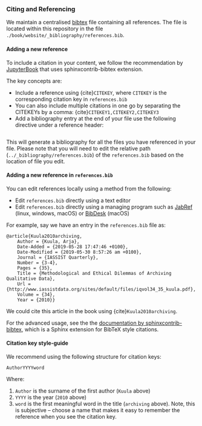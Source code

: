 ### Citing and Referencing

We maintain a centralised [bibtex](http://www.bibtex.org/) file containing all references.
The file is located within this repository in the file `./book/website/_bibliography/references.bib`.

#### Adding a new reference

To include a citation in your content, we follow the recommendation by [JupyterBook](https://jupyterbook.org/content/citations.html) that uses sphinxcontrib-bibtex extension.

The key concepts are:

- Include a reference using {cite}`CITEKEY`, where `CITEKEY` is the corresponding citation key in `references.bib`
- You can also include multiple citations in one go by separating the CITEKEYs by a comma: {cite}`CITEKEY1,CITEKEY2,CITEKEY3`
- Add a bibliography entry at the end of your file use the following directive under a reference header:

```{bibliography} ../_bibliography/references.bib
```

This will generate a bibliography for all the files you have referenced in your file.
Please note that you will need to edit the relative path (`../_bibliography/references.bib`) of the `references.bib` based on the location of file you edit.

#### Adding a new reference in `references.bib`

You can edit references locally using a method from the following:

- Edit `references.bib` directly using a text editor
- Edit `references.bib` directly using a managing program such as [JabRef](http://www.jabref.org/) (linux, windows, macOS) or [BibDesk](https://bibdesk.sourceforge.io/) (macOS)

For example, say we have an entry in the `references.bib` file as:

```
@article{Kuula2010archiving,
	Author = {Kuula, Arja},
	Date-Added = {2019-05-28 17:47:46 +0100},
	Date-Modified = {2019-05-30 8:57:26 am +0100},
	Journal = {IASSIST Quarterly},
	Number = {3-4},
	Pages = {35},
	Title = {Methodological and Ethical Dilemmas of Archiving Qualitative Data},
	Url = {http://www.iassistdata.org/sites/default/files/iqvol34_35_kuula.pdf},
	Volume = {34},
	Year = {2010}}
```

We could cite this article in the book using {cite}`Kuula2010archiving`.

For the advanced usage, see the the [documentation  by sphinxcontrib-bibtex](https://sphinxcontrib-bibtex.readthedocs.io/en/latest/usage.html), which is a Sphinx extension for BibTeX style citations.

#### Citation key style-guide

We recommend using the following structure for citation keys:

```
AuthorYYYYword
```
Where:
1. `Author` is the surname of the first author (`Kuula` above)
2. `YYYY` is the year (`2010` above)
3. `word` is the first meaningful word in the title (`archiving` above). Note, this is subjective – choose a name that makes it easy to remember the reference when you see the citation key.
